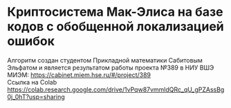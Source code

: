 # Криптосистема Мак-Элиса на базе кодов с обобщенной локализацией ошибок 
Алгоритм создан студентом Прикладной математики Сабитовым Эльфатом и является результатом работы проекта №389 в НИУ ВШЭ МИЭМ: https://cabinet.miem.hse.ru/#/project/389  \
Ссылка на Colab https://colab.research.google.com/drive/1vPqw87vmmldQRc_qU_gPZAssBg0j_0hT?usp=sharing
